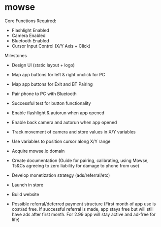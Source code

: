 # mowse


Core Functions Required:
- Flashlight Enabled
- Camera Enabled
- Bluetooth Enabled
- Cursor Input Control (X/Y Axis + Click)

Milestones
- Design UI (static layout + logo)
- Map app buttons for left & right onclick for PC
- Map app buttons for Exit and BT Pairing
- Pair phone to PC with Bluetooth
- Successful test for button functionality
- Enable flashlight & autorun when app opened
- Enable back camera and autorun when app opened
- Track movement of camera and store values in X/Y variables
- Use variables to position cursor along X/Y range
- Acquire mowse.io domain
- Create documentation (Guide for pairing, calibrating, using Mowse, Ts&Cs agreeing to zero liability for damage to phone from use)
- Develop monetization strategy (ads/referral/etc)
- Launch in store
- Build website



- Possible referral/deferred payment structure (First month of app use is cost/ad free. If successful referral is made, app stays free but will still have ads after first month. For 2.99 app will stay active and ad-free for life)
